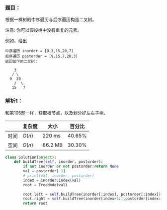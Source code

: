 ### 题目：
根据一棵树的中序遍历与后序遍历构造二叉树。

注意:
你可以假设树中没有重复的元素。

例如，给出
```
中序遍历 inorder = [9,3,15,20,7]
后序遍历 postorder = [9,15,7,20,3]
返回如下的二叉树：

    3
   / \
  9  20
    /  \
   15   7
```

### 解析1：
和第105题一样，获取根节点，以及划分好左右子树。

|  |复杂度|大小|百分比|
|--|--|--|--|
|时间|$O(n)$|220 ms|40.65%|
|空间|$O(n)$|86.2 MB|30.30%|


```python
class Solution(object):
    def buildTree(self, inorder, postorder):
        if not inorder or not postorder:return None
        val = postorder[-1]
        # print(val, inorder, postorder)
        index = inorder.index(val)
        root = TreeNode(val)
        
        root.left = self.buildTree(inorder[:index], postorder[:index])
        root.right = self.buildTree(inorder[index+1:],postorder[index:-1])
        return root    
```